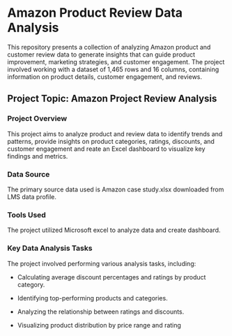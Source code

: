 # Amazon Product Review Data Analysis
This repository presents a collection of analyzing Amazon product and customer review data to generate insights that can guide product improvement, marketing strategies, and customer engagement. The project involved working with a dataset of 1,465 rows and 16 columns, containing information on product details, customer engagement, and reviews.

## Project Topic: Amazon Project Review Analysis

### Project Overview
This project aims to analyze product and review data to identify trends and patterns, provide insights on product categories, ratings, discounts, and customer engagement and reate an Excel dashboard to visualize key findings and metrics.

### Data Source
The primary source data used is Amazon case study.xlsx downloaded from LMS data profile.

### Tools Used
The project utilized Microsoft excel to analyze data and create dashboard. 

### Key Data Analysis Tasks
The project involved performing various analysis tasks, including:
- Calculating average discount percentages and ratings by product category.
- Identifying top-performing products and categories.
- Analyzing the relationship between ratings and discounts.


- Visualizing product distribution by price range and rating
